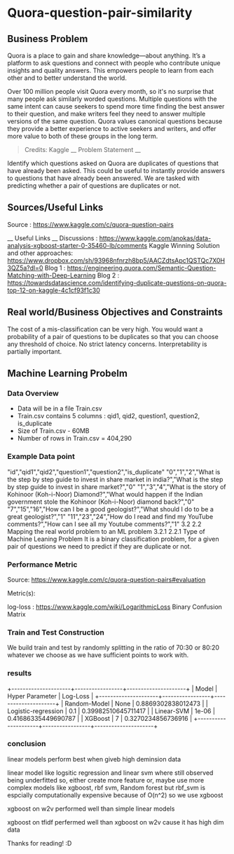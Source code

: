 # Quora-question-pair-similarity

## Business Problem 

Quora is a place to gain and share knowledge—about anything. It’s a platform to ask questions and connect with people who contribute unique insights and quality answers. This empowers people to learn from each other and to better understand the world.

Over 100 million people visit Quora every month, so it's no surprise that many people ask similarly worded questions. Multiple questions with the same intent can cause seekers to spend more time finding the best answer to their question, and make writers feel they need to answer multiple versions of the same question. Quora values canonical questions because they provide a better experience to active seekers and writers, and offer more value to both of these groups in the long term.


> Credits: Kaggle
__ Problem Statement __

Identify which questions asked on Quora are duplicates of questions that have already been asked.
This could be useful to instantly provide answers to questions that have already been answered.
We are tasked with predicting whether a pair of questions are duplicates or not.

## Sources/Useful Links
Source : https://www.kaggle.com/c/quora-question-pairs

__ Useful Links __
Discussions : https://www.kaggle.com/anokas/data-analysis-xgboost-starter-0-35460-lb/comments
Kaggle Winning Solution and other approaches: https://www.dropbox.com/sh/93968nfnrzh8bp5/AACZdtsApc1QSTQc7X0H3QZ5a?dl=0
Blog 1 : https://engineering.quora.com/Semantic-Question-Matching-with-Deep-Learning
Blog 2 : https://towardsdatascience.com/identifying-duplicate-questions-on-quora-top-12-on-kaggle-4c1cf93f1c30

## Real world/Business Objectives and Constraints 

The cost of a mis-classification can be very high.
You would want a probability of a pair of questions to be duplicates so that you can choose any threshold of choice.
No strict latency concerns.
Interpretability is partially important.

## Machine Learning Probelm 
### Data Overview
- Data will be in a file Train.csv
- Train.csv contains 5 columns : qid1, qid2, question1, question2, is_duplicate
- Size of Train.csv - 60MB
- Number of rows in Train.csv = 404,290

### Example Data point 
"id","qid1","qid2","question1","question2","is_duplicate"
"0","1","2","What is the step by step guide to invest in share market in india?","What is the step by step guide to invest in share market?","0"
"1","3","4","What is the story of Kohinoor (Koh-i-Noor) Diamond?","What would happen if the Indian government stole the Kohinoor (Koh-i-Noor) diamond back?","0"
"7","15","16","How can I be a good geologist?","What should I do to be a great geologist?","1"
"11","23","24","How do I read and find my YouTube comments?","How can I see all my Youtube comments?","1"
3.2   2.2 Mapping the real world problem to an ML problem 
3.2.1   2.2.1 Type of Machine Leaning Problem 
It is a binary classification problem, for a given pair of questions we need to predict if they are duplicate or not.

###  Performance Metric 
Source: https://www.kaggle.com/c/quora-question-pairs#evaluation

Metric(s):

log-loss : https://www.kaggle.com/wiki/LogarithmicLoss
Binary Confusion Matrix

### Train and Test Construction 
We build train and test by randomly splitting in the ratio of 70:30 or 80:20 whatever we choose as we have sufficient points to work with.

### results

+---------------------+-----------------+---------------------+
|        Model        | Hyper Parameter |       Log-Loss      |
+---------------------+-----------------+---------------------+
|     Random-Model    |       None      |  0.8869302838012473 |
| Logistic-regression |       0.1       | 0.39982510645711417 |
|      Linear-SVM     |      1e-06      | 0.41686335449690787 |
|       XGBoost       |        7        |  0.3270234856736916 |
+---------------------+-----------------+---------------------+

### conclusion

linear models perform best when giveb high deminsion data

linear model like logsitic regression and linear svm where still observed being underfitted so, either create more feature or, maybe use more complex models like xgboost, rbf svm, Random forest but rbf_svm is espcially computationally expensive because of O(n^2) so we use xgboost

xgboost on w2v performed well than simple linear models

xgboost on tfidf perfermed well than xgboost on w2v cause it has high dim data

Thanks for reading! :D

